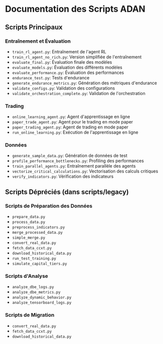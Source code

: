 # Documentation des Scripts ADAN

## Scripts Principaux

### Entraînement et Évaluation
- `train_rl_agent.py`: Entraînement de l'agent RL
- `train_rl_agent_no_rich.py`: Version simplifiée de l'entraînement
- `evaluate_final.py`: Évaluation finale des modèles
- `evaluate_models.py`: Évaluation des différents modèles
- `evaluate_performance.py`: Évaluation des performances
- `endurance_test.py`: Tests d'endurance
- `generate_endurance_metrics.py`: Génération des métriques d'endurance
- `validate_configs.py`: Validation des configurations
- `validate_orchestration_complete.py`: Validation de l'orchestration

### Trading
- `online_learning_agent.py`: Agent d'apprentissage en ligne
- `paper_trade_agent.py`: Agent pour le trading en mode paper
- `paper_trading_agent.py`: Agent de trading en mode paper
- `run_online_learning.py`: Exécution de l'apprentissage en ligne

### Données
- `generate_sample_data.py`: Génération de données de test
- `profile_performance_bottlenecks.py`: Profiling des performances
- `train_parallel_agents.py`: Entraînement parallèle des agents
- `vectorize_critical_calculations.py`: Vectorisation des calculs critiques
- `verify_indicators.py`: Vérification des indicateurs

## Scripts Dépréciés (dans scripts/legacy)

### Scripts de Préparation des Données
- `prepare_data.py`
- `process_data.py`
- `preprocess_indicators.py`
- `merge_processed_data.py`
- `simple_merge.py`
- `convert_real_data.py`
- `fetch_data_ccxt.py`
- `download_historical_data.py`
- `run_test_training.py`
- `simulate_capital_tiers.py`

### Scripts d'Analyse
- `analyze_dbe_logs.py`
- `analyze_dbe_metrics.py`
- `analyze_dynamic_behavior.py`
- `analyze_tensorboard_logs.py`

### Scripts de Migration
- `convert_real_data.py`
- `fetch_data_ccxt.py`
- `download_historical_data.py`
